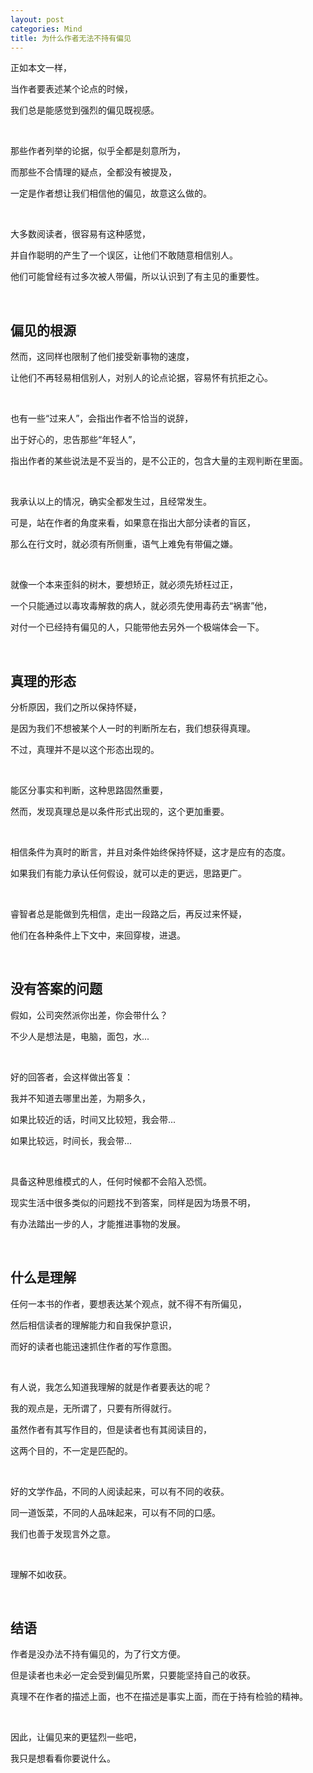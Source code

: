 ```yaml
---
layout: post
categories: Mind
title: 为什么作者无法不持有偏见
---
```


正如本文一样，

当作者要表述某个论点的时候，

我们总是能感觉到强烈的偏见既视感。

<br/>

那些作者列举的论据，似乎全都是刻意所为，

而那些不合情理的疑点，全都没有被提及，

一定是作者想让我们相信他的偏见，故意这么做的。

<br/>

大多数阅读者，很容易有这种感觉，

并自作聪明的产生了一个误区，让他们不敢随意相信别人。

他们可能曾经有过多次被人带偏，所以认识到了有主见的重要性。

<br/>

## **偏见的根源**

然而，这同样也限制了他们接受新事物的速度，

让他们不再轻易相信别人，对别人的论点论据，容易怀有抗拒之心。

<br/>

也有一些“过来人”，会指出作者不恰当的说辞，

出于好心的，忠告那些“年轻人”，

指出作者的某些说法是不妥当的，是不公正的，包含大量的主观判断在里面。

<br/>

我承认以上的情况，确实全都发生过，且经常发生。

可是，站在作者的角度来看，如果意在指出大部分读者的盲区，

那么在行文时，就必须有所侧重，语气上难免有带偏之嫌。

<br/>

就像一个本来歪斜的树木，要想矫正，就必须先矫枉过正，

一个只能通过以毒攻毒解救的病人，就必须先使用毒药去“祸害”他，

对付一个已经持有偏见的人，只能带他去另外一个极端体会一下。

<br/>

## **真理的形态**

分析原因，我们之所以保持怀疑，

是因为我们不想被某个人一时的判断所左右，我们想获得真理。

不过，真理并不是以这个形态出现的。

<br/>

能区分事实和判断，这种思路固然重要，

然而，发现真理总是以条件形式出现的，这个更加重要。

<br/>

相信条件为真时的断言，并且对条件始终保持怀疑，这才是应有的态度。

如果我们有能力承认任何假设，就可以走的更远，思路更广。

<br/>

睿智者总是能做到先相信，走出一段路之后，再反过来怀疑，

他们在各种条件上下文中，来回穿梭，进退。

<br/>

## **没有答案的问题**

假如，公司突然派你出差，你会带什么？

不少人是想法是，电脑，面包，水...

<br/>

好的回答者，会这样做出答复：

我并不知道去哪里出差，为期多久，

如果比较近的话，时间又比较短，我会带...

如果比较远，时间长，我会带...

<br/>

具备这种思维模式的人，任何时候都不会陷入恐慌。

现实生活中很多类似的问题找不到答案，同样是因为场景不明，

有办法踏出一步的人，才能推进事物的发展。

<br/>

## **什么是理解**

任何一本书的作者，要想表达某个观点，就不得不有所偏见，

然后相信读者的理解能力和自我保护意识，

而好的读者也能迅速抓住作者的写作意图。

<br/>

有人说，我怎么知道我理解的就是作者要表达的呢？

我的观点是，无所谓了，只要有所得就行。

虽然作者有其写作目的，但是读者也有其阅读目的，

这两个目的，不一定是匹配的。

<br/>

好的文学作品，不同的人阅读起来，可以有不同的收获。

同一道饭菜，不同的人品味起来，可以有不同的口感。

我们也善于发现言外之意。

<br/>

理解不如收获。

<br/>

## **结语**

作者是没办法不持有偏见的，为了行文方便。

但是读者也未必一定会受到偏见所累，只要能坚持自己的收获。

真理不在作者的描述上面，也不在描述是事实上面，而在于持有检验的精神。

<br/>

因此，让偏见来的更猛烈一些吧，

我只是想看看你要说什么。